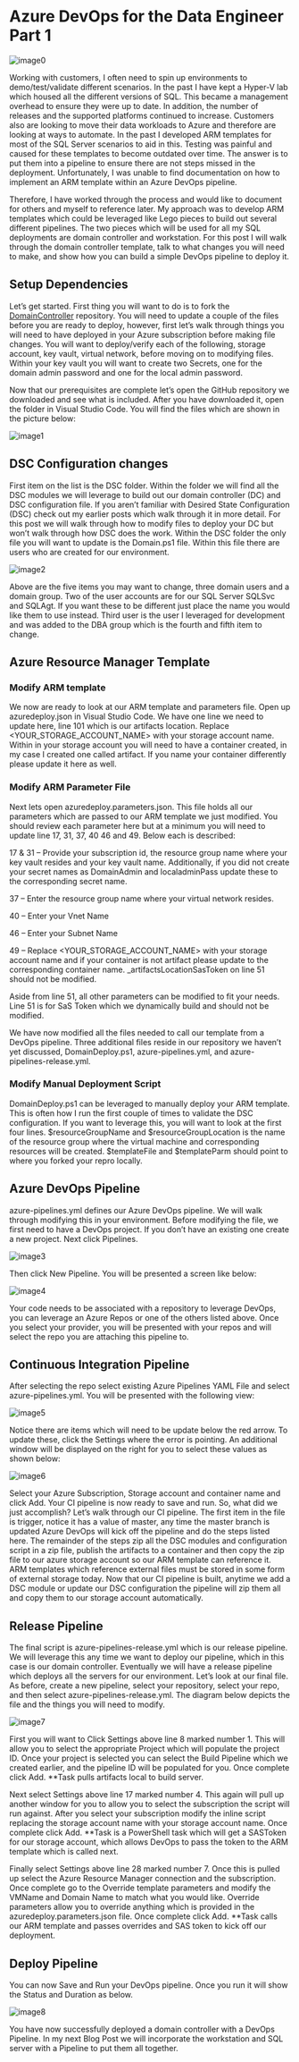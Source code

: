 # Azure DevOps for the Data Engineer Part 1
![image0](assets/images/DevOpsPart1Image0.png)

Working with customers, I often need to spin up environments to demo/test/validate different scenarios. In the past I have kept a Hyper-V lab which housed all the different versions of SQL. This became a management overhead to ensure they were up to date. In addition, the number of releases and the supported platforms continued to increase. Customers also are looking to move their data workloads to Azure and therefore are looking at ways to automate. In the past I developed ARM templates for most of the SQL Server scenarios to aid in this. Testing was painful and caused for these templates to become outdated over time. The answer is to put them into a pipeline to ensure there are not steps missed in the deployment. Unfortunately, I was unable to find documentation on how to implement an ARM template within an Azure DevOps pipeline.

Therefore, I have worked through the process and would like to document for others and myself to reference later. My approach was to develop ARM templates which could be leveraged like Lego pieces to build out several different pipelines. The two pieces which will be used for all my SQL deployments are domain controller and workstation. For this post I will walk through the domain controller template, talk to what changes you will need to make, and show how you can build a simple DevOps pipeline to deploy it.

## Setup Dependencies
Let’s get started. First thing you will want to do is to fork the [DomainController](https://github.com/aultt/DomainController) repository. You will need to update a couple of the files before you are ready to deploy, however, first let’s walk through things you will need to have deployed in your Azure subscription before making file changes. You will want to deploy/verify each of the following, storage account, key vault, virtual network, before moving on to modifying files. Within your key vault you will want to create two Secrets, one for the domain admin password and one for the local admin password.

Now that our prerequisites are complete let’s open the GitHub repository we downloaded and see what is included. After you have downloaded it, open the folder in Visual Studio Code. You will find the files which are shown in the picture below:

![image1](assets/images/DevOpsPart1image1.png)

## DSC Configuration changes
First item on the list is the DSC folder. Within the folder we will find all the DSC modules we will leverage to build out our domain controller (DC) and DSC configuration file. If you aren’t familiar with Desired State Configuration (DSC) check out my earlier posts which walk through it in more detail. For this post we will walk through how to modify files to deploy your DC but won’t walk through how DSC does the work. Within the DSC folder the only file you will want to update is the Domain.ps1 file. Within this file there are users who are created for our environment.

![image2](assets/images/DevOpsPart1Image2.png)

Above are the five items you may want to change, three domain users and a domain group. Two of the user accounts are for our SQL Server SQLSvc and SQLAgt. If you want these to be different just place the name you would like them to use instead. Third user is the user I leveraged for development and was added to the DBA group which is the fourth and fifth item to change.

## Azure Resource Manager Template
### Modify ARM template
We now are ready to look at our ARM template and parameters file. Open up azuredeploy.json in Visual Studio Code. We have one line we need to update here, line 101 which is our artifacts location. Replace <YOUR_STORAGE_ACCOUNT_NAME> with your storage account name. Within in your storage account you will need to have a container created, in my case I created one called artifact. If you name your container differently please update it here as well.

### Modify ARM Parameter File
Next lets open azuredeploy.parameters.json. This file holds all our parameters which are passed to our ARM template we just modified. You should review each parameter here but at a minimum you will need to update line 17, 31, 37, 40 46 and 49. Below each is described:

17 & 31 – Provide your subscription id, the resource group name where your key vault resides and your key vault name. Additionally, if you did not create your secret names as DomainAdmin and localadminPass update these to the corresponding secret name.

37 – Enter the resource group name where your virtual network resides.

40 – Enter your Vnet Name

46 – Enter your Subnet Name

49 – Replace <YOUR_STORAGE_ACCOUNT_NAME> with your storage account name and if your container is not artifact please update to the corresponding container name. _artifactsLocationSasToken on line 51 should not be modified.

Aside from line 51, all other parameters can be modified to fit your needs. Line 51 is for SaS Token which we dynamically build and should not be modified.

We have now modified all the files needed to call our template from a DevOps pipeline. Three additional files reside in our repository we haven’t yet discussed, DomainDeploy.ps1, azure-pipelines.yml, and azure-pipelines-release.yml.

### Modify Manual Deployment Script
DomainDeploy.ps1 can be leveraged to manually deploy your ARM template. This is often how I run the first couple of times to validate the DSC configuration. If you want to leverage this, you will want to look at the first four lines. $resourceGroupName and $resourceGroupLocation is the name of the resource group where the virtual machine and corresponding resources will be created. $templateFile and $templateParm should point to where you forked your repro locally.

## Azure DevOps Pipeline
azure-pipelines.yml defines our Azure DevOps pipeline. We will walk through modifying this in your environment. Before modifying the file, we first need to have a DevOps project. If you don’t have an existing one create a new project. Next click Pipelines.

![image3](assets/images/DevOpsPart1Image3.png)

Then click New Pipeline. You will be presented a screen like below:

![image4](assets/images/DevOpsPart1Image4.png)

Your code needs to be associated with a repository to leverage DevOps, you can leverage an Azure Repos or one of the others listed above. Once you select your provider, you will be presented with your repos and will select the repo you are attaching this pipeline to.

## Continuous Integration Pipeline
After selecting the repo select existing Azure Pipelines YAML File and select azure-pipelines.yml. You will be presented with the following view:

![image5](assets/images/DevOpsPart1image5.png)

Notice there are items which will need to be update below the red arrow. To update these, click the Settings where the error is pointing. An additional window will be displayed on the right for you to select these values as shown below:

![image6](assets/images/DevOpsPart1Image6.png)

Select your Azure Subscription, Storage account and container name and click Add. Your CI pipeline is now ready to save and run. So, what did we just accomplish? Let’s walk through our CI pipeline. The first item in the file is trigger, notice it has a value of master, any time the master branch is updated Azure DevOps will kick off the pipeline and do the steps listed here. The remainder of the steps zip all the DSC modules and configuration script in a zip file, publish the artifacts to a container and then copy the zip file to our azure storage account so our ARM template can reference it. ARM templates which reference external files must be stored in some form of external storage today. Now that our CI pipeline is built, anytime we add a DSC module or update our DSC configuration the pipeline will zip them all and copy them to our storage account automatically.

## Release Pipeline
The final script is azure-pipelines-release.yml which is our release pipeline. We will leverage this any time we want to deploy our pipeline, which in this case is our domain controller. Eventually we will have a release pipeline which deploys all the servers for our environment. Let’s look at our final file. As before, create a new pipeline, select your repository, select your repo, and then select azure-pipelines-release.yml. The diagram below depicts the file and the things you will need to modify.

![image7](assets/images/DevOpsPart1Image7.png)

First you will want to Click Settings above line 8 marked number 1. This will allow you to select the appropriate Project which will populate the project ID. Once your project is selected you can select the Build Pipeline which we created earlier, and the pipeline ID will be populated for you. Once complete click Add. **Task pulls artifacts local to build server.

Next select Settings above line 17 marked number 4. This again will pull up another window for you to allow you to select the subscription the script will run against. After you select your subscription modify the inline script replacing the storage account name with your storage account name. Once complete click Add. **Task is a PowerShell task which will get a SASToken for our storage account, which allows DevOps to pass the token to the ARM template which is called next.

Finally select Settings above line 28 marked number 7. Once this is pulled up select the Azure Resource Manager connection and the subscription. Once complete go to the Override template parameters and modify the VMName and Domain Name to match what you would like. Override parameters allow you to override anything which is provided in the azuredeploy.parameters.json file. Once complete click Add. **Task calls our ARM template and passes overrides and SAS token to kick off our deployment.

## Deploy Pipeline
You can now Save and Run your DevOps pipeline. Once you run it will show the Status and Duration as below.

![image8](assets/images/DevOpsPart1Image8.png)

You have now successfully deployed a domain controller with a DevOps Pipeline. In my next Blog Post we will incorporate the workstation and SQL server with a Pipeline to put them all together.
